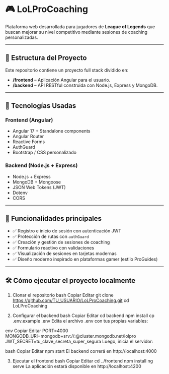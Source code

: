 # 🎮 LoLProCoaching

Plataforma web desarrollada para jugadores de **League of Legends** que buscan mejorar su nivel competitivo mediante sesiones de coaching personalizadas.

---

## 📁 Estructura del Proyecto

Este repositorio contiene un proyecto full stack dividido en:

- **/frontend** – Aplicación Angular para el usuario.
- **/backend** – API RESTful construida con Node.js, Express y MongoDB.

---

## 🚀 Tecnologías Usadas

### Frontend (Angular)
- Angular 17 + Standalone components
- Angular Router
- Reactive Forms
- AuthGuard
- Bootstrap / CSS personalizado

### Backend (Node.js + Express)
- Node.js + Express
- MongoDB + Mongoose
- JSON Web Tokens (JWT)
- Dotenv
- CORS

---

## 🔐 Funcionalidades principales

- ✅ Registro e inicio de sesión con autenticación JWT
- ✅ Protección de rutas con `authGuard`
- ✅ Creación y gestión de sesiones de coaching
- ✅ Formulario reactivo con validaciones
- ✅ Visualización de sesiones en tarjetas modernas
- ✅ Diseño moderno inspirado en plataformas gamer (estilo ProGuides)

---

## 🛠️ Cómo ejecutar el proyecto localmente

1. Clonar el repositorio
bash
Copiar
Editar
git clone https://github.com/TU_USUARIO/LoLProCoaching.git
cd LoLProCoaching

2. Configurar el backend
bash
Copiar
Editar
cd backend
npm install
cp .env.example .env
Edita el archivo .env con tus propias variables:

env
Copiar
Editar
PORT=4000
MONGODB_URI=mongodb+srv://<usuario>:<password>@cluster.mongodb.net/lolpro
JWT_SECRET=tu_clave_secreta_super_segura
Luego, inicia el servidor:

bash
Copiar
Editar
npm start
El backend correrá en http://localhost:4000

3. Ejecutar el frontend
bash
Copiar
Editar
cd ../frontend
npm install
ng serve
La aplicación estará disponible en http://localhost:4200
